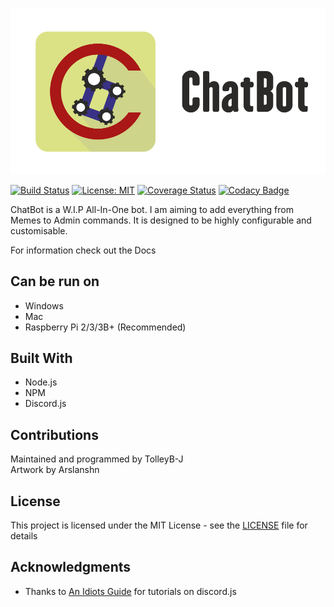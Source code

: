 ![ChatBot](Assets/Artwork/ChatBotReadme.png)

[![Build Status](https://travis-ci.org/TolleyB-J/ChatBot.svg?branch=master)](https://travis-ci.org/TolleyB-J/ChatBot)  [![License: MIT](https://img.shields.io/badge/License-MIT-yellow.svg)](https://opensource.org/licenses/MIT) [![Coverage Status](https://coveralls.io/repos/github/TolleyB-J/ChatBot/badge.svg?branch=beta)](https://coveralls.io/github/TolleyB-J/ChatBot?branch=beta) [![Codacy Badge](https://api.codacy.com/project/badge/Grade/69226337d08d4d43b4684f84d9c80301)](https://www.codacy.com/app/TolleyB-J/ChatBot?utm_source=github.com&amp;utm_medium=referral&amp;utm_content=TolleyB-J/ChatBot&amp;utm_campaign=Badge_Grade)


ChatBot is a W.I.P All-In-One bot. I am aiming to add everything from Memes to Admin commands. It is designed to be highly configurable and customisable.

For information check out the Docs
  
## Can be run on
* Windows
* Mac
* Raspberry Pi 2/3/3B+ (Recommended)

## Built With

* Node.js
* NPM
* Discord.js

## Contributions

Maintained and programmed by TolleyB-J  
Artwork by Arslanshn

## License

This project is licensed under the MIT License - see the [LICENSE](LICENSE) file for details

## Acknowledgments

* Thanks to [An Idiots Guide](https://www.youtube.com/channel/UCLun-hgcYUgNvCCj4sIa-jA) for tutorials on discord.js
